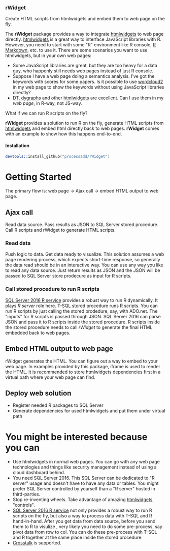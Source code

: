 ### rWidget
Create HTML scripts from htmlwidgets and embed them to web page on the fly.

The **rWidget** package provides a way to integrate [htmlwidgets](http://www.htmlwidgets.org/) to web page directly. [htmlwidgets](http://www.htmlwidgets.org/) is a great way to interface JavaScript libraries with R. However, you need to start with some "R" environment like R console, [R Markdown](http://rmarkdown.rstudio.com), etc. to use it. There are some scenarios you want to use htmlwidgets, but in your own web pages:
* Some JavaScript libraries are great, but they are too heavy for a data guy, who happenly still needs web pages instead of just R console.
* Suppose I have a web page doing a semantics analysis. I've got the keywords with scores for some papers. Is it possible to use [wordcloud2](https://github.com/lchiffon/wordcloud2) in my web page to show the keywords without using JavaScript libraries directly? 
* [DT](http://rstudio.github.io/DT/), [dygraphs](http://rstudio.github.io/dygraphs/) and other [htmlwidgets](http://gallery.htmlwidgets.org/) are excellent. Can I use them in my *web page*, in R-way, not JS-way.

What if we can run R scripts on the fly? 

**rWidget** provides a solution to run R on the fly, generate HTML scripts from [htmlwidgets](http://www.htmlwidgets.org/) and embed html directly back to web pages. **rWidget** comes with an example to show how this happens end-to-end. 

#### Installation

```S
devtools::install_github("processadd/rWidget")
```
# Getting Started
The primary flow is: web page -> Ajax call -> embed HTML output to web page. 

## Ajax call
Read data source. Pass results as JSON to SQL Server stored procedure. Call R scripts and rWidget to generate HTML scripts.

### Read data
Push logic to data. Get data ready to visualize. This solution assumes a web page rendering process, which expects short-time response, so generally the data read should be in an interactive way. You can use any way you like to read any data source. Just return results as JSON and the JSON will be passed to SQL Server store prodecure as input for R scripts.

### Call stored procedure to run R scripts
[SQL Server 2016 R service](https://docs.microsoft.com/en-us/sql/advanced-analytics/r/sql-server-r-services) provides a robust way to run R dynamically. It plays *R server* role here. T-SQL stored procedure runs R scripts. You can run R scripts by just calling the stored prodedure, say, with ADO.net.
The "inputs" for R scripts is passed through JSON. SQL Server 2016 can parse JSON and pass it to R scripts inside the stored procedure.
R scripts inside the stored procedure needs to call *rWidget* to generate the final HTML embedded back to web pages.

## Embed HTML output to web page
rWidget generates the HTML. You can figure out a way to embed to your web page. In examples provided by this package, iframe is used to render the HTML.
It is recommended to store htmlwidgets dependencies first in a virtual path where your web page can find. 

## Deploy web solution
* Register needed R packages to SQL Server
* Generate dependencies for used htmlwidgets and put them under virtual path

# You might be interested because you can
* Use htmlwidgets in normal web pages. You can go with any web page technologies and things like security management instead of using a cloud dashboard behind.
* You need SQL Server 2016. This SQL Server can be dedicated to "R server" usage and doesn't have to have any data or tables. You might prefer SQL Server controlled by yourself than a "R server" hosted in third-parties. 
* Stop re-inventing wheels. Take advantage of amazing [htmlwidgets](http://www.htmlwidgets.org/) "controls". 
* [SQL Server 2016 R service](https://docs.microsoft.com/en-us/sql/advanced-analytics/r/sql-server-r-services) not only provides a robust way to run R scripts on the fly, but also a way to process data with T-SQL and R hand-in-hand. After you get data from data source, before you send them to R to visulize , very likely you need to do some pre-process, say pivot data from row to col. You can do these pre-process with T-SQL and R together at the same place inside the stored procedure.
* [Crosstalk](https://rstudio.github.io/crosstalk/) is supported.
